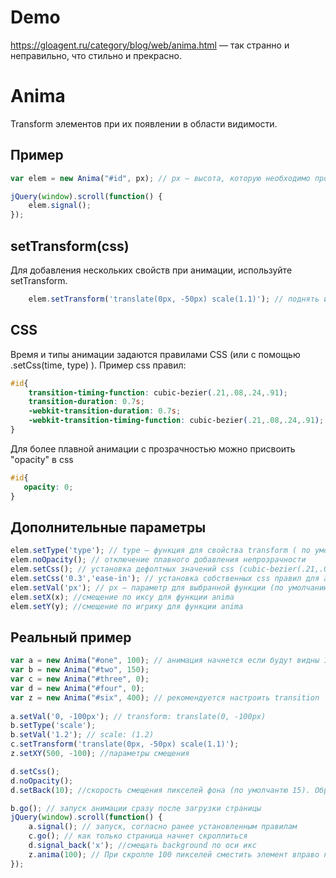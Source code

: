 # Demo
https://gloagent.ru/category/blog/web/anima.html — так странно и неправильно, что стильно и прекрасно.
# Anima
Transform элементов при их появлении в области видимости.
## Пример
```javascript
var elem = new Anima("#id", px); // px — высота, которую необходимо проскролить для начала анимации
```
```javascript
jQuery(window).scroll(function() {
    elem.signal();
});
```
## setTransform(css)
Для добавления нескольких свойств при анимации, используйте setTransform.
```javascript
    elem.setTransform('translate(0px, -50px) scale(1.1)'); // поднять и увеличить элемент
```
## CSS
Время и типы анимации задаются правилами CSS (или с помощью .setCss(time, type) ). Пример css правил:
```css
#id{
    transition-timing-function: cubic-bezier(.21,.08,.24,.91);
    transition-duration: 0.7s;
    -webkit-transition-duration: 0.7s;
    -webkit-transition-timing-function: cubic-bezier(.21,.08,.24,.91);
}
```
Для более плавной анимации с прозрачностью можно присвоить "opacity" в css
```css
#id{
   opacity: 0;
}
```
## Дополнительные параметры
```javascript
elem.setType('type'); // type — функция для свойства transform ( по умолчанию "translate" )
elem.noOpacity(); // отключение плавного добавления непрозрачности
elem.setCss(); // установка дефолтных значений css (cubic-bezier(.21,.08,.24,.91) продолжительностью 0.7 сек)
elem.setCss('0.3','ease-in'); // установка собственных css правил для анимации
elem.setVal('px'); // px — параметр для выбранной функции (по умолчанию "0, -50px")
elem.setX(x); //смещение по иксу для функции anima
elem.setY(y); //смещение по игрику для функции anima
```
## Реальный пример
```javascript
var a = new Anima("#one", 100); // анимация начнется если будут видны 100px от #one
var b = new Anima("#two", 150);
var c = new Anima("#three", 0);
var d = new Anima("#four", 0); 
var z = new Anima("#six", 400); // рекомендуется настроить transition
	
a.setVal('0, -100px'); // transform: translate(0, -100px)
b.setType('scale');
b.setVal('1.2'); // scale: (1.2)
c.setTransform('translate(0px, -50px) scale(1.1)');
z.setXY(500, -100); //параметры смещения

d.setCss();
d.noOpacity();
d.setBack(10); //скорость смещения пикселей фона (по умолчантю 15). Обратите внимание на швы фона.

b.go(); // запуск анимации сразу после загрузки страницы	
jQuery(window).scroll(function() {
    a.signal(); // запуск, согласно ранее установленным правилам
    c.go(); // как только страница начнет скроллиться
    d.signal_back('x'); //смещать background по оси икс
    z.anima(100); // При скролле 100 пикселей сместить элемент вправо на 500пх и вверх на 100пх
});
```
